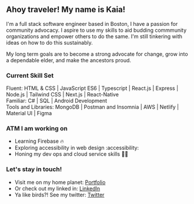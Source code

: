 ## Ahoy traveler! My name is Kaia!

I'm a full stack software engineer based in Boston, I have a passion for community advocacy. I aspire to use my skills to aid budding commmunity organizations and empower others to do the same. I'm still tinkering with ideas on how to do this sustainably. 

My long term goals are to become a strong advocate for change, grow into a dependable elder, and make the ancestors proud.

### Current Skill Set 

Fluent: HTML & CSS | JavaScript ES6 | Typescript | React.js | Express | Node.js | Tailwind CSS | Next.js | React-Native <br />
Familiar:  C# | SQL | Android Development <br/>
Tools and Libraries: MongoDB | Postman and Insomnia | AWS | Netlify | Material UI | Figma 

### ATM I am working on 
- Learning Firebase 🔥
- Exploring accessibility in web design :accessibility:
- Honing my dev ops and cloud service skills 🧑‍🏭

### Let's stay in touch!
- Visit me on my home planet: <a href="https://www.kaiawalters.com">Portfolio</a>
- Or check out my linked in: <a href="https://www.linkedin.com/in/kaiawalters/">LinkedIn</a> 
- Ya like birds?! See my twitter: <a href="https://twitter.com/KaiaThrivntech">Twitter</a> 
